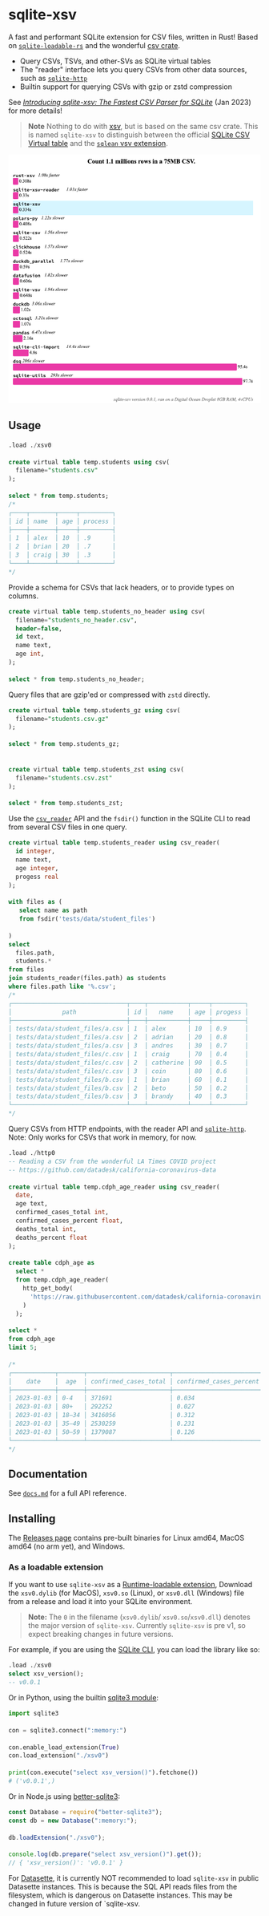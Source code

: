 # sqlite-xsv

A fast and performant SQLite extension for CSV files, written in Rust! Based on [`sqlite-loadable-rs`](https://github.com/asg017/sqlite-loadable-rs) and the wonderful [csv crate](https://github.com/BurntSushi/rust-csv).

- Query CSVs, TSVs, and other-SVs as SQLite virtual tables
- The "reader" interface lets you query CSVs from other data sources, such as [`sqlite-http`](https://github.com/asg017/sqlite-http)
- Builtin support for querying CSVs with gzip or zstd compression

See [_Introducing sqlite-xsv: The Fastest CSV Parser for SQLite_](https://observablehq.com/@asg017/introducing-sqlite-xsv) (Jan 2023) for more details!

> **Note**
> Nothing to do with [xsv](https://github.com/BurntSushi/xsv), but is based on the same csv crate. This is named `sqlite-xsv` to distinguish between the official [SQLite CSV Virtual table](https://www.sqlite.org/csv.html) and the [`sqlean` vsv extension](https://github.com/nalgeon/sqlean/blob/main/docs/vsv.md).

![](./benchmarks/count.png)

## Usage

```sql
.load ./xsv0

create virtual table temp.students using csv(
  filename="students.csv"
);

select * from temp.students;
/*
┌────┬───────┬─────┬─────────┐
│ id │ name  │ age │ process │
├────┼───────┼─────┼─────────┤
│ 1  │ alex  │ 10  │ .9      │
│ 2  │ brian │ 20  │ .7      │
│ 3  │ craig │ 30  │ .3      │
└────┴───────┴─────┴─────────┘
*/
```

Provide a schema for CSVs that lack headers, or to provide types on columns.

```sql
create virtual table temp.students_no_header using csv(
  filename="students_no_header.csv",
  header=false,
  id text,
  name text,
  age int,
);

select * from temp.students_no_header;

```

Query files that are gzip'ed or compressed with `zstd` directly.

```sql
create virtual table temp.students_gz using csv(
  filename="students.csv.gz"
);

select * from temp.students_gz;


create virtual table temp.students_zst using csv(
  filename="students.csv.zst"
);

select * from temp.students_zst;


```

Use the [`csv_reader`](/docs.md#xsv_reader) API and the `fsdir()` function in the SQLite CLI to read from several CSV files in one query.

```sql
create virtual table temp.students_reader using csv_reader(
  id integer,
  name text,
  age integer,
  progess real
);

with files as (
   select name as path
   from fsdir('tests/data/student_files')

)
select
  files.path,
  students.*
from files
join students_reader(files.path) as students
where files.path like '%.csv';
/*
┌────────────────────────────────┬────┬───────────┬─────┬─────────┐
│              path              │ id │   name    │ age │ progess │
├────────────────────────────────┼────┼───────────┼─────┼─────────┤
│ tests/data/student_files/a.csv │ 1  │ alex      │ 10  │ 0.9     │
│ tests/data/student_files/a.csv │ 2  │ adrian    │ 20  │ 0.8     │
│ tests/data/student_files/a.csv │ 3  │ andres    │ 30  │ 0.7     │
│ tests/data/student_files/c.csv │ 1  │ craig     │ 70  │ 0.4     │
│ tests/data/student_files/c.csv │ 2  │ catherine │ 90  │ 0.5     │
│ tests/data/student_files/c.csv │ 3  │ coin      │ 80  │ 0.6     │
│ tests/data/student_files/b.csv │ 1  │ brian     │ 60  │ 0.1     │
│ tests/data/student_files/b.csv │ 2  │ beto      │ 50  │ 0.2     │
│ tests/data/student_files/b.csv │ 3  │ brandy    │ 40  │ 0.3     │
└────────────────────────────────┴────┴───────────┴─────┴─────────┘
*/
```

Query CSVs from HTTP endpoints, with the reader API and [`sqlite-http`](https://github.com/asg017/sqlite-http). Note: Only works for CSVs that work in memory, for now.

```sql
.load ./http0
-- Reading a CSV from the wonderful LA Times COVID project
-- https://github.com/datadesk/california-coronavirus-data

create virtual table temp.cdph_age_reader using csv_reader(
  date,
  age text,
  confirmed_cases_total int,
  confirmed_cases_percent float,
  deaths_total int,
  deaths_percent float
);

create table cdph_age as
  select *
  from temp.cdph_age_reader(
    http_get_body(
      'https://raw.githubusercontent.com/datadesk/california-coronavirus-data/master/cdph-age.csv'
    )
  );

select *
from cdph_age
limit 5;

/*
┌────────────┬───────┬───────────────────────┬─────────────────────────┬──────────────┬────────────────┐
│    date    │  age  │ confirmed_cases_total │ confirmed_cases_percent │ deaths_total │ deaths_percent │
├────────────┼───────┼───────────────────────┼─────────────────────────┼──────────────┼────────────────┤
│ 2023-01-03 │ 0-4   │ 371691                │ 0.034                   │ 32           │ 0.0            │
│ 2023-01-03 │ 80+   │ 292252                │ 0.027                   │ 37038        │ 0.378          │
│ 2023-01-03 │ 18–34 │ 3416056               │ 0.312                   │ 1655         │ 0.017          │
│ 2023-01-03 │ 35–49 │ 2530259               │ 0.231                   │ 6135         │ 0.063          │
│ 2023-01-03 │ 50–59 │ 1379087               │ 0.126                   │ 10892        │ 0.111          │
└────────────┴───────┴───────────────────────┴─────────────────────────┴──────────────┴────────────────┘
*/
```

## Documentation

See [`docs.md`](./docs.md) for a full API reference.

## Installing

The [Releases page](https://github.com/asg017/sqlite-xsv/releases) contains pre-built binaries for Linux amd64, MacOS amd64 (no arm yet), and Windows.

### As a loadable extension

If you want to use `sqlite-xsv` as a [Runtime-loadable extension](https://www.sqlite.org/loadext.html), Download the `xsv0.dylib` (for MacOS), `xsv0.so` (Linux), or `xsv0.dll` (Windows) file from a release and load it into your SQLite environment.

> **Note:**
> The `0` in the filename (`xsv0.dylib`/ `xsv0.so`/`xsv0.dll`) denotes the major version of `sqlite-xsv`. Currently `sqlite-xsv` is pre v1, so expect breaking changes in future versions.

For example, if you are using the [SQLite CLI](https://www.sqlite.org/cli.html), you can load the library like so:

```sql
.load ./xsv0
select xsv_version();
-- v0.0.1
```

Or in Python, using the builtin [sqlite3 module](https://docs.python.org/3/library/sqlite3.html):

```python
import sqlite3

con = sqlite3.connect(":memory:")

con.enable_load_extension(True)
con.load_extension("./xsv0")

print(con.execute("select xsv_version()").fetchone())
# ('v0.0.1',)
```

Or in Node.js using [better-sqlite3](https://github.com/WiseLibs/better-sqlite3):

```javascript
const Database = require("better-sqlite3");
const db = new Database(":memory:");

db.loadExtension("./xsv0");

console.log(db.prepare("select xsv_version()").get());
// { 'xsv_version()': 'v0.0.1' }
```

For [Datasette](https://datasette.io/), it is currently NOT recommended to load `sqlite-xsv` in public Datasette instances. This is because the SQL API reads files from the filesystem, which is dangerous on Datasette instances. This may be changed in future version of `sqlite-xsv.

